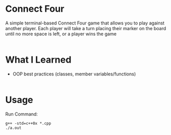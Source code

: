 # Connect Four
A simple terminal-based Connect Four game that allows you to play against another player. Each player will take a turn placing their marker on the board until no more space is left, or a player wins the game<br><br>


# What I Learned
* OOP best practices (classes, member variables/functions)<br><br>


# Usage
Run Command:<br>


`g++ -std=c++0x *.cpp`<br>
`./a.out`
